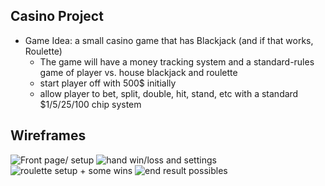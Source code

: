 ## Casino Project
- Game Idea: a small casino game that has Blackjack (and if that works, Roulette)
    - The game will have a money tracking system and a standard-rules game of player vs. house blackjack and roulette
    - start player off with 500$ initially
    - allow player to bet, split, double, hit, stand, etc with a standard $1/5/25/100 chip system
## Wireframes
![Front page/ setup](https://i.imgur.com/UJ9fvzd.jpg)
![hand win/loss and settings](https://i.imgur.com/fo1AkmX.jpg)
![roulette setup + some wins](https://i.imgur.com/TcGE2uX.jpg)
![end result possibles](https://i.imgur.com/vzBHbes.jpg)


